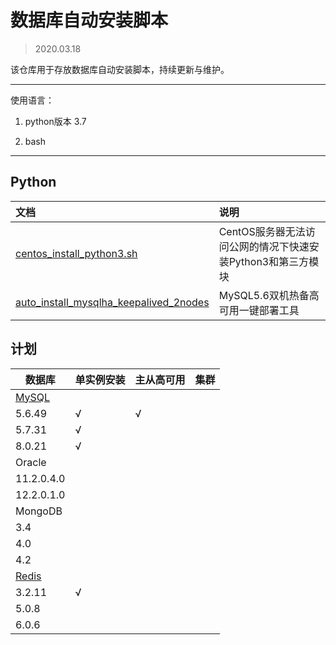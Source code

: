 # 数据库自动安装脚本

> 2020.03.18

该仓库用于存放数据库自动安装脚本，持续更新与维护。


---
使用语言：

1. python版本 3.7

2. bash

---


## Python

|文档|说明|
|:--|:--|
|[centos_install_python3.sh](centos_install_python3.sh)|CentOS服务器无法访问公网的情况下快速安装Python3和第三方模块|
|[auto_install_mysqlha_keepalived_2nodes](MySQL/auto_install_mysqlha_keepalived_2nodes)|MySQL5.6双机热备高可用一键部署工具|

## 计划

| 数据库                                          | 单实例安装 | 主从高可用 | 集群 |
| ----------------------------------------------- | ---------- | ---------- | ---- |
| [MySQL](https://dev.mysql.com/downloads/mysql/) |            |            |      |
| 5.6.49                                         |    √       |     √         |      |
| 5.7.31                                          |      √        |           |      |
| 8.0.21                                          |      √        |            |      |
| Oracle                                          |            |            |      |
| 11.2.0.4.0                                      |            |            |      |
| 12.2.0.1.0                                      |            |            |      |
| MongoDB                                         |            |            |      |
| 3.4                                             |            |            |      |
| 4.0                                             |            |            |      |
| 4.2                                             |            |            |      |
| [Redis](https://redis.io/download)              |            |            |      |
| 3.2.11                                           |     √         |            |      |
| 5.0.8                                           |            |            |      |
| 6.0.6                                           |            |            |      |



